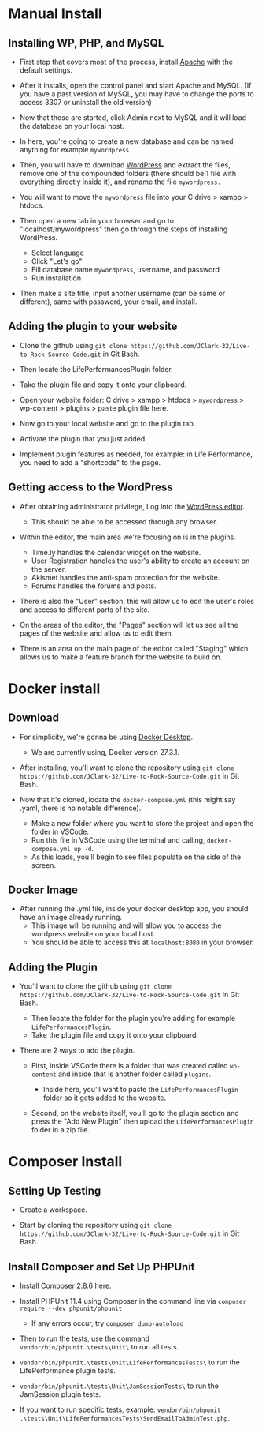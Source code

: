 # Manual Install
## Installing WP, PHP, and MySQL
- First step that covers most of the process, install [Apache](https://www.apachefriends.org/) with the default settings.

- After it installs, open the control panel and start Apache and MySQL. (If you have a past version of MySQL, you may have to change the ports to access 3307 or uninstall the old version)

- Now that those are started, click Admin next to MySQL and it will load the database on your local host.

- In here, you're going to create a new database and can be named anything for example `mywordpress.`

- Then, you will have to download [WordPress](https://wordpress.org/download/) and extract the files, remove one of the compounded folders (there should be 1 file with everything directly inside it), and rename the file `mywordpress.`

- You will want to move the `mywordpress` file into your C drive > xampp > htdocs.

- Then open a new tab in your browser and go to "localhost/mywordpress" then go through the steps of installing WordPress.
    - Select language
    - Click "Let's go"
    - Fill database name `mywordpress`, username, and password
    - Run installation

- Then make a site title, input another username (can be same or different), same with password, your email, and install.

## Adding the plugin to your website
- Clone the github using `git clone https://github.com/JClark-32/Live-to-Rock-Source-Code.git` in Git Bash.

- Then locate the LifePerformancesPlugin folder.

- Take the plugin file and copy it onto your clipboard.

- Open your website folder: C drive > xampp > htdocs > `mywordpress` > wp-content > plugins > paste plugin file here.

- Now go to your local website and go to the plugin tab.

- Activate the plugin that you just added.

- Implement plugin features as needed, for example: in Life Performance, you need to add a "shortcode" to the page.

## Getting access to the WordPress
- After obtaining administrator privilege, Log into the [WordPress editor](https://livetorock.org/wp-login.php?redirect_to=https%3A%2F%2Flivetorock.org%2Fwp-admin%2Fadmin.php%3Fpage%3Dbluehost&reauth=1).
    - This should be able to be accessed through any browser.

- Within the editor, the main area we're focusing on is in the plugins.
    - Time.ly handles the calendar widget on the website.
    - User Registration handles the user's ability to create an account on the server.
    - Akismet handles the anti-spam protection for the website.
    - Forums handles the forums and posts.

- There is also the "User" section, this will allow us to edit the user's roles and access to different parts of the site.

- On the areas of the editor, the "Pages" section will let us see all the pages of the website and allow us to edit them.

- There is an area on the main page of the editor called "Staging" which allows us to make a feature branch for the website to build on.

# Docker install
## Download
- For simplicity, we're gonna be using [Docker Desktop](https://www.docker.com/products/docker-desktop/).
    - We are currently using, Docker version 27.3.1.

- After installing, you'll want to clone the repository using `git clone https://github.com/JClark-32/Live-to-Rock-Source-Code.git` in Git Bash.

- Now that it's cloned, locate the `docker-compose.yml` (this might say .yaml, there is no notable difference). 
    - Make a new folder where you want to store the project and open the folder in VSCode.
    - Run this file in VSCode using the terminal and calling, `docker-compose.yml up -d`.
    - As this loads, you'll begin to see files populate on the side of the screen.

## Docker Image
- After running the .yml file, inside your docker desktop app, you should have an image already running.
    - This image will be running and will allow you to access the wordpress website on your local host.
    - You should be able to access this at `localhost:8080` in your browser.

## Adding the Plugin
- You'll want to clone the github using `git clone https://github.com/JClark-32/Live-to-Rock-Source-Code.git` in Git Bash.
    - Then locate the folder for the plugin you're adding for example `LifePerformancesPlugin`.
    - Take the plugin file and copy it onto your clipboard.

- There are 2 ways to add the plugin.
    - First, inside VSCode there is a folder that was created called `wp-content` and inside that is another folder called `plugins`.
        - Inside here, you'll want to paste the `LifePerformancesPlugin` folder so it gets added to the website.

    - Second, on the website itself, you'll go to the plugin section and press the "Add New Plugin" then upload the `LifePerformancesPlugin` folder in a zip file.
 
# Composer Install

## Setting Up Testing 

- Create a workspace.

- Start by cloning the repository using `git clone https://github.com/JClark-32/Live-to-Rock-Source-Code.git` in Git Bash.

## Install Composer and Set Up PHPUnit

- Install [Composer 2.8.6](https://getcomposer.org/download/) here.

- Install PHPUnit 11.4 using Composer in the command line via `composer require --dev phpunit/phpunit`
    - If any errors occur, try `composer dump-autoload`

- Then to run the tests, use the command `vendor/bin/phpunit.\tests\Unit\` to run all tests.

- `vendor/bin/phpunit.\tests\Unit\LifePerformancesTests\` to run the LifePerformance plugin tests.

- `vendor/bin/phpunit.\tests\Unit\JamSessionTests\` to run the JamSession plugin tests.

- If you want to run specific tests, example: `vendor/bin/phpunit .\tests\Unit\LifePerformancesTests\SendEmailToAdminTest.php`.